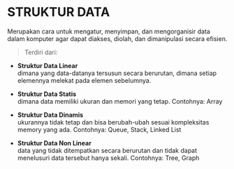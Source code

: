 # STRUKTUR DATA

Merupakan cara untuk mengatur, menyimpan, dan mengorganisir data dalam komputer agar dapat diakses, diolah, dan dimanipulasi secara efisien.

> Terdiri dari:

- **Struktur Data Linear**  
  dimana yang data-datanya tersusun secara berurutan, dimana setiap elemennya melekat pada elemen sebelumnya.

- **Struktur Data Statis**  
  dimana data memiliki ukuran dan memori yang tetap. Contohnya: Array

- **Struktur Data Dinamis**  
  ukurannya tidak tetap dan bisa berubah-ubah sesuai kompleksitas memory yang ada. Contohnya: Queue, Stack, Linked List

- **Struktur Data Non Linear**  
  data yang tidak ditempatkan secara berurutan dan tidak dapat menelusuri data tersebut hanya sekali. Contohnya: Tree, Graph

